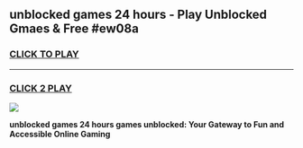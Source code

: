 
## unblocked games 24 hours - Play Unblocked Gmaes & Free #ew08a
<h3>
<a href="https://news.freeplayer.one?title=unblocked_games_24_hours&ref=24F">CLICK TO PLAY</a></h3>
<hr>

<h3>
<a href="https://news.freeplayer.one?title=unblocked_games_24_hours&ref=24F">CLICK 2 PLAY</a>
  
</h3>

<a href="https://news.freeplayer.one?title=unblocked_games_24_hours&ref=24F/"><img src="https://clearcache.store/games.png"></a>


**unblocked games 24 hours games unblocked: Your Gateway to Fun and Accessible Online Gaming**
